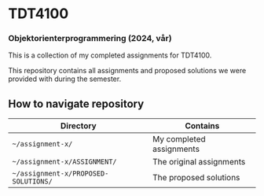 # TDT4100

### Objektorienterprogrammering (2024, vår)

This is a collection of my completed assignments for TDT4100.

This repository contains all assignments and proposed solutions we were provided with during the semester.

## How to navigate repository

| Directory                            | Contains                 |
| ------------------------------------ | ------------------------ |
| `~/assignment-x/`                    | My completed assignments |
| `~/assignment-x/ASSIGNMENT/`         | The original assignments |
| `~/assignment-x/PROPOSED-SOLUTIONS/` | The proposed solutions   |
